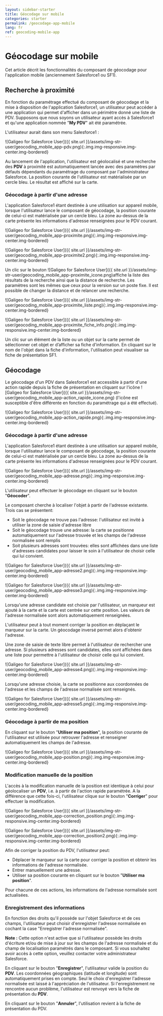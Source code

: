 ```yaml
---
layout: sidebar-starter
title: Géocodage sur mobile
categories: starter
permalink: /geocodage-app-mobile
lang: fr
ref: geocoding-mobile-app
---
```


# Géocodage sur mobile

Cet article décrit les fonctionnalités du composant de géocodage  pour l'application mobile (anciennement Salesforce1 ou SF1).

## Recherche à proximité

En fonction du paramétrage effectué du composant de géocodage et la mise à disposition de l'application Salesforce1, un utilisateur peut accéder à une application qui permet d'afficher dans un périmètre donné une liste de PDV. 
Supposons que nous soyons un utilisateur ayant accès à Salesforce1 et qu'une application nommée "**My PDV**" ait été paramétrée.

L'utilisateur aurait dans son menu Salesforce1 :

![Galigeo for Salesforce User]({{ site.url }}/assets/img-str-user/geocoding_mobile_app-pdv.png){:.img.img-responsive.img-center.img-bordered}

Au lancement de l'application, l'utilisateur est géolocalisé et une recherche des **PDV** à proximité est automatiquement lancée avec des paramètres par défauts dépendants du paramétrage du composant par l'administrateur Salesforce.
La position courante de l'utilisateur est matérialisée par un cercle bleu. Le résultat est affiché sur la carte. 

### Géocodage à partir d'une adresse

L'application Salesforce1 étant destinée à une utilisation sur appareil mobile, lorsque l'utilisateur lance le composant de géocodage, la position courante de celui-ci est matérialisée par un cercle bleu.
La zone au-dessus de la carte présente les informations d'adresse renseignées pour le PDV courant.

![Galigeo for Salesforce User]({{ site.url }}/assets/img-str-user/geocoding_mobile_app-proximite.png){:.img.img-responsive.img-center.img-bordered}

![Galigeo for Salesforce User]({{ site.url }}/assets/img-str-user/geocoding_mobile_app-proximite2.png){:.img.img-responsive.img-center.img-bordered}

Un clic sur le bouton ![Galigeo for Salesforce User]({{ site.url }}/assets/img-str-user/geocoding_mobile_app-proximite_icone.png)affiche la liste des résultats de la recherche ainsi que la distance de recherche.
Les paramètres sont les mêmes que ceux pour la version sur un poste fixe.
Il est possible de changer la distance et de relancer une recherche.

![Galigeo for Salesforce User]({{ site.url }}/assets/img-str-user/geocoding_mobile_app-proximite_liste.png){:.img.img-responsive.img-center.img-bordered}

![Galigeo for Salesforce User]({{ site.url }}/assets/img-str-user/geocoding_mobile_app-proximite_fiche_info.png){:.img.img-responsive.img-center.img-bordered}

Un clic sur un élément de la liste ou un objet sur la carte permet de sélectionner cet objet er d’afficher sa fiche d'information. 
En cliquant sur le nom de l'objet dans la fiche d'information, l'utilisation peut visualiser sa fiche de présentation SF1.

## Géocodage

Le géocodage d'un PDV dans Salesforce1 est accessible à partir d'une action rapide depuis la fiche de présentation en cliquant sur l'icône ![Galigeo for Salesforce User]({{ site.url }}/assets/img-str-user/geocoding_mobile_app-action_rapide_icone.png) (l'icône est susceptible d'être différente en fonction du paramétrage qui a été effectué).

![Galigeo for Salesforce User]({{ site.url }}/assets/img-str-user/geocoding_mobile_app-action_rapide.png){:.img.img-responsive.img-center.img-bordered}

### Géocodage à partir d'une adresse

L'application Salesforce1 étant destinée à une utilisation sur appareil mobile, lorsque l'utilisateur lance le composant de géocodage, la position courante de celui-ci est matérialisée par un cercle bleu.
La zone au-dessus de la carte présente les informations d'adresse renseignées pour le PDV courant.

![Galigeo for Salesforce User]({{ site.url }}/assets/img-str-user/geocoding_mobile_app-adresse.png){:.img.img-responsive.img-center.img-bordered}

L'utilisateur peut effectuer le géocodage en cliquant sur le bouton "**Géocoder**".

Le composant cherche à localiser l'objet à partir de l'adresse existante. Trois cas se présentent:
- Soit le géocodage ne trouve pas l'adresse: l'utilisateur est invité à utiliser la zone de saisie d'adresse libre
- Soit le géocodage trouve une adresse: la carte se positionne automatiquement sur l'adresse trouvée et les champs de l'adresse normalisée sont remplis
- Soit plusieurs adresses sont trouvées: elles sont affichées dans une liste d'adresses candidates pour laisser le soin à l'utilisateur de choisir celle qui lui convient.

![Galigeo for Salesforce User]({{ site.url }}/assets/img-str-user/geocoding_mobile_app-adresse2.png){:.img.img-responsive.img-center.img-bordered}

![Galigeo for Salesforce User]({{ site.url }}/assets/img-str-user/geocoding_mobile_app-adresse3.png){:.img.img-responsive.img-center.img-bordered}

Lorsqu'une adresse candidate est choisie par l'utilisateur, un marqueur est ajouté à la carte et la carte est centrée sur cette position. Les valeurs de l'adresse normalisée sont alors automatiquement renseignées.

L'utilisateur peut à tout moment corriger la position en déplaçant le marqueur sur la carte. Un géocodage inversé permet alors d'obtenir l'adresse.

Une zone de saisie de texte libre permet à l'utilisateur de rechercher une adresse. Si plusieurs adresses sont candidates, elles sont affichées dans une liste pour permettre à l'utilisateur de choisir celle qui lui convient.

![Galigeo for Salesforce User]({{ site.url }}/assets/img-str-user/geocoding_mobile_app-adresse4.png){:.img.img-responsive.img-center.img-bordered}

Lorsqu'une adresse choisie, la carte se positionne aux coordonnées de l'adresse et les champs de l'adresse normalisée sont renseignés.

![Galigeo for Salesforce User]({{ site.url }}/assets/img-str-user/geocoding_mobile_app-adresse5.png){:.img.img-responsive.img-center.img-bordered}

### Géocodage à partir de ma position

En cliquant sur le bouton "**Utiliser ma position**", la position courante de l'utilisateur est utilisée pour retrouver l'adresse et renseigner automatiquement les champs de l'adresse.

![Galigeo for Salesforce User]({{ site.url }}/assets/img-str-user/geocoding_mobile_app-position.png){:.img.img-responsive.img-center.img-bordered}

### Modification manuelle de la position

L'accès à la modification manuelle de la position est identique à celui pour géolocaliser un **PDV**, i.e. à partir de l'action rapide paramétrée. A la différence que cette fois-ci, l'utilisateur clique sur le bouton "**Corriger**" pour effectuer la modification.

![Galigeo for Salesforce User]({{ site.url }}/assets/img-str-user/geocoding_mobile_app-correction_position.png){:.img.img-responsive.img-center.img-bordered}

![Galigeo for Salesforce User]({{ site.url }}/assets/img-str-user/geocoding_mobile_app-correction_position2.png){:.img.img-responsive.img-center.img-bordered}

Afin de corriger la position du PDV, l'utilisateur peut:
- Déplacer le marqueur sur la carte pour corriger la position et obtenir les informations de l'adresse normalisée.
- Entrer manuellement une adresse.
- Utiliser sa position courante en cliquant sur le bouton "**Utiliser ma position**".

Pour chacune de ces actions, les informations de l'adresse normalisée sont actualisées.

### Enregistrement des informations

En fonction des droits qu'il possède sur l'objet Salesforce et de ces champs, l'utilisateur peut choisir d'enregistrer l'adresse normalisée en cochant la case "Enregistrer l'adresse normalisée".

<div class="alert alert-info" role="alert"> <strong>Note :</strong> Cette option n'est active que si l'utilisateur possède les droits d'écriture et/ou de mise à jour sur les champs de l'adresse normalisée et du champ de localisation paramétrés dans le composant. Si vous souhaitez avoir accès à cette option, veuillez contacter votre administrateur Salesforce.</div>

En cliquant sur le bouton "**Enregistrer**", l'utilisateur valide la position du **PDV**. Les coordonnées géographiques (latitude et longitude) sont automatiquement prises en compte. Seul le choix d'enregistrer l'adresse normalisée est laissé à l'appréciation de l'utilisateur. 
Si l'enregistrement ne rencontre aucun problème, l'utilisateur est renvoyé vers la fiche de présentation du **PDV**.

En cliquant sur le bouton "**Annuler**", l'utilisation revient à la fiche de présentation du PDV.